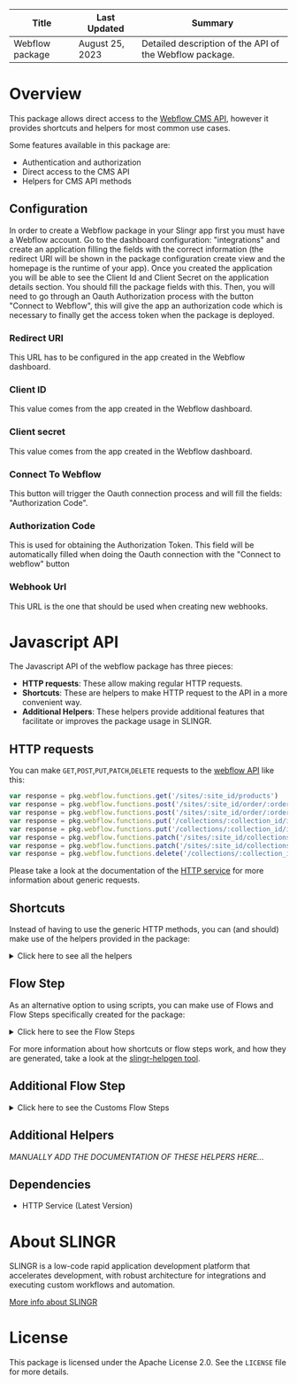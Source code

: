<table>
    <thead>
    <tr>
        <th>Title</th>
        <th>Last Updated</th>
        <th>Summary</th>
    </tr>
    </thead>
    <tbody>
    <tr>
        <td>Webflow package</td>
        <td>August 25, 2023</td>
        <td>Detailed description of the API of the Webflow package.</td>
    </tr>
    </tbody>
</table>

# Overview

This package allows direct access to the [Webflow CMS API](https://developers.webflow.com/),
however it provides shortcuts and helpers for most common use cases.

Some features available in this package are:

- Authentication and authorization
- Direct access to the CMS API
- Helpers for CMS API methods

## Configuration

In order to create a Webflow package in your Slingr app first you must have a Webflow account. 
Go to the dashboard configuration: "integrations" and create an application filling the fields with the correct information 
(the redirect URI will be shown in the package configuration create view and the homepage is the runtime of your app). 
Once you created the application you will be able to see the Client Id and Client Secret on the application details section.
You should fill the package fields with this. Then, you will need to go through an Oauth Authorization process with the button "Connect to Webflow", 
this will give the app an authorization code which is necessary to finally get the access token when the package is deployed. 

### Redirect URI

This URL has to be configured in the app created in the Webflow dashboard.

### Client ID

This value comes from the app created in the Webflow dashboard.

### Client secret

This value comes from the app created in the Webflow dashboard.

### Connect To Webflow

This button will trigger the Oauth connection process and will fill the fields: "Authorization Code".

### Authorization Code

This is used for obtaining the Authorization Token. This field will be automatically filled when doing the Oauth connection with the "Connect to webflow" button

### Webhook Url

This URL is the one that should be used when creating new webhooks.

# Javascript API

The Javascript API of the webflow package has three pieces:

- **HTTP requests**: These allow making regular HTTP requests.
- **Shortcuts**: These are helpers to make HTTP request to the API in a more convenient way.
- **Additional Helpers**: These helpers provide additional features that facilitate or improves the package usage in SLINGR.

## HTTP requests
You can make `GET`,`POST`,`PUT`,`PATCH`,`DELETE` requests to the [webflow API](https://developers.webflow.com/reference) like this:
```javascript
var response = pkg.webflow.functions.get('/sites/:site_id/products')
var response = pkg.webflow.functions.post('/sites/:site_id/order/:order_id/fulfill', body)
var response = pkg.webflow.functions.post('/sites/:site_id/order/:order_id/fulfill')
var response = pkg.webflow.functions.put('/collections/:collection_id/items/:item_id', body)
var response = pkg.webflow.functions.put('/collections/:collection_id/items/:item_id')
var response = pkg.webflow.functions.patch('/sites/:site_id/collections/:collection_id/items/:item_id/inventory', body)
var response = pkg.webflow.functions.patch('/sites/:site_id/collections/:collection_id/items/:item_id/inventory')
var response = pkg.webflow.functions.delete('/collections/:collection_id/items/:item_id')
```

Please take a look at the documentation of the [HTTP service](https://github.com/slingr-stack/http-service)
for more information about generic requests.

## Shortcuts

Instead of having to use the generic HTTP methods, you can (and should) make use of the helpers provided in the package:
<details>
    <summary>Click here to see all the helpers</summary>

<br>

* API URL: '/collections/:collection_id'
* HTTP Method: 'GET'
* More info: https://developers.webflow.com/reference/get-collection
```javascript
pkg.webflow.functions.collections.get(collectionId)
```
---
* API URL: '/collections/:collection_id/items'
* HTTP Method: 'GET'
* More info: https://developers.webflow.com/reference/get-items
```javascript
pkg.webflow.functions.collections.items.get(collectionId)
```
---
* API URL: '/collections/:collection_id/items'
* HTTP Method: 'POST'
* More info: https://developers.webflow.com/reference/create-item
```javascript
pkg.webflow.functions.collections.items.post(collectionId, body)
```
---
* API URL: '/collections/:collection_id/items/:item_id'
* HTTP Method: 'GET'
* More info: https://developers.webflow.com/reference/get-item
```javascript
pkg.webflow.functions.collection.collections.items.get(collectionId, itemId)
```
---
* API URL: '/collections/:collection_id/items/:item_id'
* HTTP Method: 'PUT'
* More info: https://developers.webflow.com/reference/update-item
```javascript
pkg.webflow.functions.collections.items.put(collectionId, itemId, body)
```
---
* API URL: '/collections/:collection_id/items/:item_id'
* HTTP Method: 'PATCH'
* More info: https://developers.webflow.com/reference/patch-item
```javascript
pkg.webflow.functions.collections.items.patch(collectionId, itemId, body)
```
---
* API URL: '/collections/:collection_id/items/:item_id'
* HTTP Method: 'DELETE'
* More info: https://developers.webflow.com/reference/remove-item
```javascript
pkg.webflow.functions.collection.collections.items.delete(collectionId, itemId)
```
---
* API URL: '/sites'
* HTTP Method: 'GET'
* More info: https://developers.webflow.com/reference/list-sites
```javascript
pkg.webflow.functions.sites.get()
```
---
* API URL: '/sites/:site_id'
* HTTP Method: 'GET'
* More info: https://developers.webflow.com/reference/list-sites
```javascript
pkg.webflow.functions.sites.get()
```
---
* API URL: '/sites/:site_id/collections'
* HTTP Method: 'GET'
* More info: https://developers.webflow.com/reference/list-collections
```javascript
pkg.webflow.functions.sites.collections.get(siteId)
```
---
* API URL: '/sites/:site_id/domains'
* HTTP Method: 'GET'
* More info: https://developers.webflow.com/reference/domains
```javascript
pkg.webflow.functions.sites.domains.get(siteId)
```
---
* API URL: '/sites/:site_id/orders'
* HTTP Method: 'GET'
* More info: https://developers.webflow.com/reference/list-orders
```javascript
pkg.webflow.functions.sites.orders.get(siteId)
```
---
* API URL: '/sites/:site_id/products'
* HTTP Method: 'GET'
* More info: https://developers.webflow.com/reference/list-products
```javascript
pkg.webflow.functions.sites.products.get(siteId)
```
---
* API URL: '/sites/:site_id/products'
* HTTP Method: 'POST'
* More info: https://developers.webflow.com/reference/create-product
```javascript
pkg.webflow.functions.sites.products.post(siteId, body)
```
---
* API URL: '/sites/:site_id/products'
* HTTP Method: 'PATCH'
* More info: https://developers.webflow.com/reference/update-product
```javascript
pkg.webflow.functions.sites.products.patch(siteId, body)
```
---
* API URL: '/sites/:site_id/publish'
* HTTP Method: 'POST'
* More info: https://developers.webflow.com/reference/publish-site
```javascript
pkg.webflow.functions.sites.publish.post(siteId, body)
```
---
* API URL: '/sites/:site_id/users'
* HTTP Method: 'GET'
* More info: https://developers.webflow.com/reference/list-users
```javascript
pkg.webflow.functions.sites.users.get()
```
---
* API URL: '/sites/:site_id/webhooks'
* HTTP Method: 'GET'
* More info: https://developers.webflow.com/reference/list-webhooks
```javascript
pkg.webflow.functions.sites.webhooks.get()
```
---
* API URL: '/sites/:site_id/webhooks'
* HTTP Method: 'POST'
* More info: https://developers.webflow.com/reference/create-webhook
```javascript
pkg.webflow.functions.sites.webhooks.post(siteId, body)
```
---
* API URL: '/sites/:site_id/order/:order_id'
* HTTP Method: 'GET'
* More info: https://developers.webflow.com/reference/get-order
```javascript
pkg.webflow.functions.sites.order.get(siteId, orderId)
```
---
* API URL: '/sites/:site_id/order/:order_id'
* HTTP Method: 'PATCH'
* More info: https://developers.webflow.com/reference/update-order
```javascript
pkg.webflow.functions.sites.order.patch(siteId, orderId, body)
```
---
* API URL: '/sites/:site_id/users/:user_id'
* HTTP Method: 'GET'
* More info: https://developers.webflow.com/reference/list-users
```javascript
pkg.webflow.functions.sites.users.get(siteId)
```
---
* API URL: '/sites/:site_id/users/:user_id'
* HTTP Method: 'PATCH'
* More info: https://developers.webflow.com/reference/update-user
```javascript
pkg.webflow.functions.sites.users.patch(siteId, userId, body)
```
---
* API URL: '/sites/:site_id/users/:user_id'
* HTTP Method: 'DELETE'
* More info: https://developers.webflow.com/reference/delete-user
```javascript
pkg.webflow.functions.sites.users.delete(siteId, userId)
```
---
* API URL: '/sites/:site_id/users/invite'
* HTTP Method: 'POST'
* More info: https://developers.webflow.com/reference/invite-user
```javascript
pkg.webflow.functions.sites.users.invite.post(siteId, body)
```
---
* API URL: '/sites/:site_id/webhooks/:webhook_id'
* HTTP Method: 'GET'
* More info: https://developers.webflow.com/reference/list-webhooks
```javascript
pkg.webflow.functions.sites.webhooks.get(siteId)
```
---
* API URL: '/sites/:site_id/webhooks/:webhook_id'
* HTTP Method: 'DELETE'
* More info: https://developers.webflow.com/reference/remove-webhook
```javascript
pkg.webflow.functions.sites.webhooks.delete(siteId, webhookId)
```
---
* API URL: '/sites/:site_id/order/:order_id/fulfill'
* HTTP Method: 'POST'
* More info: https://developers.webflow.com/reference/fullfit-order
```javascript
pkg.webflow.functions.sites.order.fulfill.post(siteId, orderId, body)
```
---
* API URL: '/sites/:site_id/order/:order_id/refund'
* HTTP Method: 'POST'
* More info: https://developers.webflow.com/reference/refund-order
```javascript
pkg.webflow.functions.sites.order.refund.post(siteId, orderId, body)
```
---
* API URL: '/sites/:site_id/order/:order_id/unfulfill'
* HTTP Method: 'POST'
* More info: https://developers.webflow.com/reference/unfullfit-order
```javascript
pkg.webflow.functions.sites.order.unfulfill.post(siteId, orderId, body)
```
---
* API URL: '/sites/:site_id/products/:product_id/skus'
* HTTP Method: 'POST'
* More info: https://developers.webflow.com/reference/create-sku
```javascript
pkg.webflow.functions.sites.products.skus.post(siteId, productId, body)
```
---
* API URL: '/sites/:site_id/products/:product_id/skus'
* HTTP Method: 'PATCH'
* More info: https://developers.webflow.com/reference/update-sku
```javascript
pkg.webflow.functions.sites.products.skus.patch(siteId, productId, body)
```
---
* API URL: '/sites/:site_id/collections/:collection_id/items/:item_id/inventory'
* HTTP Method: 'GET'
* More info: https://developers.webflow.com/reference/list-inventory
```javascript
pkg.webflow.functions.sites.collections.items.inventory.get(siteId, collectionId, itemId)
```
---
* API URL: '/sites/:site_id/collections/:collection_id/items/:item_id/inventory'
* HTTP Method: 'PATCH'
* More info: https://developers.webflow.com/reference/update-inventory
```javascript
pkg.webflow.functions.sites.collections.items.inventory.patch(siteId, collectionId, itemId, body)
```
---

</details>

## Flow Step

As an alternative option to using scripts, you can make use of Flows and Flow Steps specifically created for the package:
<details>
    <summary>Click here to see the Flow Steps</summary>

<br>



### Generic Flow Step

Generic flow step for full use of the entire package and its services.

<h3>Inputs</h3>

<table>
    <thead>
    <tr>
        <th>Label</th>
        <th>Type</th>
        <th>Required</th>
        <th>Default</th>
        <th>Visibility</th>
        <th>Description</th>
    </tr>
    </thead>
    <tbody>
    <tr>
        <td>URL (Method)</td>
        <td>choice</td>
        <td>yes</td>
        <td> - </td>
        <td>Always</td>
        <td>
            This is the http method to be used against the package. <br>
            Possible values are: <br>
            <i><strong>GET,POST,PUT,PATCH,DELETE</strong></i>
        </td>
    </tr>
    <tr>
        <td>URL (Path)</td>
        <td>choice</td>
        <td>yes</td>
        <td> - </td>
        <td>Always</td>
        <td>
            The url to which this package will send the request. This is the exact service to which the http request will be made. <br>
            Possible values are: <br>
            <i><strong>/sites<br>/sites/{site_id}<br>/sites/{site_id}/domains<br>/sites/{site_id}/collections<br>/collections/{collection_id}<br>/collections/{collection_id}/items<br>/collections/{collection_id}/items/{item_id}<br>/sites/{site_id}/users<br>/sites/{site_id}/users/{user_id}<br>/sites/{site_id}/products<br>/sites/{site_id}/orders<br>/sites/{site_id}/order/{order_id}<br>/sites/{site_id}/collections/{collection_id}/items/{item_id}/inventory<br>/sites/{site_id}/webhooks<br>/sites/{site_id}/webhooks/{webhook_id}<br>/sites/{site_id}/publish<br>/collections/{collection_id}/items<br>/sites/{site_id}/users/invite<br>/sites/{site_id}/products<br>/sites/{site_id}/products/{product_id}/skus<br>/sites/{site_id}/order/{order_id}/fulfill<br>/sites/{site_id}/order/{order_id}/unfulfill<br>/sites/{site_id}/order/{order_id}/refund<br>/sites/{site_id}/webhooks<br>/collections/{collection_id}/items/{item_id}<br>/collections/{collection_id}/items/{item_id}<br>/sites/{site_id}/users/{user_id}<br>/sites/{site_id}/products<br>/sites/{site_id}/products/{product_id}/skus<br>/sites/{site_id}/order/{order_id}<br>/sites/{site_id}/collections/{collection_id}/items/{item_id}/inventory<br>/collections/{collection_id}/items/{item_id}<br>/sites/{site_id}/users/{user_id}<br>/sites/{site_id}/webhooks/{webhook_id}<br></strong></i>
        </td>
    </tr>
    <tr>
        <td>Headers</td>
        <td>keyValue</td>
        <td>no</td>
        <td> - </td>
        <td>Always</td>
        <td>
            Used when you want to have a custom http header for the request.
        </td>
    </tr>
    <tr>
        <td>Query Params</td>
        <td>keyValue</td>
        <td>no</td>
        <td> - </td>
        <td>Always</td>
        <td>
            Used when you want to have a custom query params for the http call.
        </td>
    </tr>
    <tr>
        <td>Body</td>
        <td>json</td>
        <td>no</td>
        <td> - </td>
        <td>Always</td>
        <td>
            A payload of data can be sent to the server in the body of the request.
        </td>
    </tr>
    <tr>
        <td>Override Settings</td>
        <td>boolean</td>
        <td>no</td>
        <td> false </td>
        <td>Always</td>
        <td></td>
    </tr>
    <tr>
        <td>Follow Redirect</td>
        <td>boolean</td>
        <td>no</td>
        <td> false </td>
        <td> overrideSettings </td>
        <td>Indicates that the resource has to be downloaded into a file instead of returning it in the response.</td>
    </tr>
    <tr>
        <td>Download</td>
        <td>boolean</td>
        <td>no</td>
        <td> false </td>
        <td> overrideSettings </td>
        <td>If true the method won't return until the file has been downloaded, and it will return all the information of the file.</td>
    </tr>
    <tr>
        <td>File name</td>
        <td>text</td>
        <td>no</td>
        <td></td>
        <td> overrideSettings </td>
        <td>If provided, the file will be stored with this name. If empty the file name will be calculated from the URL.</td>
    </tr>
    <tr>
        <td>Full response</td>
        <td> boolean </td>
        <td>no</td>
        <td> false </td>
        <td> overrideSettings </td>
        <td>Include extended information about response</td>
    </tr>
    <tr>
        <td>Connection Timeout</td>
        <td> number </td>
        <td>no</td>
        <td> 5000 </td>
        <td> overrideSettings </td>
        <td>Connect a timeout interval, in milliseconds (0 = infinity).</td>
    </tr>
    <tr>
        <td>Read Timeout</td>
        <td> number </td>
        <td>no</td>
        <td> 60000 </td>
        <td> overrideSettings </td>
        <td>Read a timeout interval, in milliseconds (0 = infinity).</td>
    </tr>
    </tbody>
</table>

<h3>Outputs</h3>

<table>
    <thead>
    <tr>
        <th>Name</th>
        <th>Type</th>
        <th>Description</th>
    </tr>
    </thead>
    <tbody>
    <tr>
        <td>response</td>
        <td>object</td>
        <td>
            Object resulting from the response to the package call.
        </td>
    </tr>
    </tbody>
</table>


</details>

For more information about how shortcuts or flow steps work, and how they are generated, take a look at the [slingr-helpgen tool](https://github.com/slingr-stack/slingr-helpgen).

## Additional Flow Step


<details>
    <summary>Click here to see the Customs Flow Steps</summary>

<br>



### List All Sites

Lists all sites in the account.

<h3>Outputs</h3>

<table>
    <thead>
    <tr>
        <th>Name</th>
        <th>Type</th>
        <th>Description</th>
    </tr>
    </thead>
    <tbody>
    <tr>
        <td>response</td>
        <td>object</td>
        <td>
            Object resulting from the response to the package call.
        </td>
    </tr>
    </tbody>
</table>


### List All Collections

Lists all collections in one site of the account.

<h3>Outputs</h3>

<table>
    <thead>
    <tr>
        <th>Name</th>
        <th>Type</th>
        <th>Description</th>
    </tr>
    </thead>
    <tbody>
    <tr>
        <td>response</td>
        <td>object</td>
        <td>
            Object resulting from the response to the package call.
        </td>
    </tr>
    </tbody>
</table>


### Create an Item

Creates an item in a collection of a site.

<h3>Inputs</h3>

<table>
    <thead>
    <tr>
        <th>Label</th>
        <th>Type</th>
        <th>Required</th>
        <th>Default</th>
        <th>Visibility</th>
        <th>Description</th>
    </tr>
    </thead>
    <tbody>
    <tr>
        <td>Slug</td>
        <td> string </td>
        <td> yes </td>
        <td> - </td>
        <td> Always </td>
        <td>Slug of the item.</td>
    </tr>
    <tr>
        <td>Name</td>
        <td> string </td>
        <td> yes </td>
        <td> - </td>
        <td> Always </td>
        <td>Name for the Item.</td>
    </tr>
    </tbody>
</table>

<h3>Outputs</h3>

<table>
    <thead>
    <tr>
        <th>Name</th>
        <th>Type</th>
        <th>Description</th>
    </tr>
    </thead>
    <tbody>
    <tr>
        <td>response</td>
        <td>object</td>
        <td>
            Object resulting from the response to the package call.
        </td>
    </tr>
    </tbody>
</table>


</details>

## Additional Helpers
*MANUALLY ADD THE DOCUMENTATION OF THESE HELPERS HERE...*

## Dependencies
* HTTP Service (Latest Version)

# About SLINGR

SLINGR is a low-code rapid application development platform that accelerates development, with robust architecture for integrations and executing custom workflows and automation.

[More info about SLINGR](https://slingr.io)

# License

This package is licensed under the Apache License 2.0. See the `LICENSE` file for more details.
